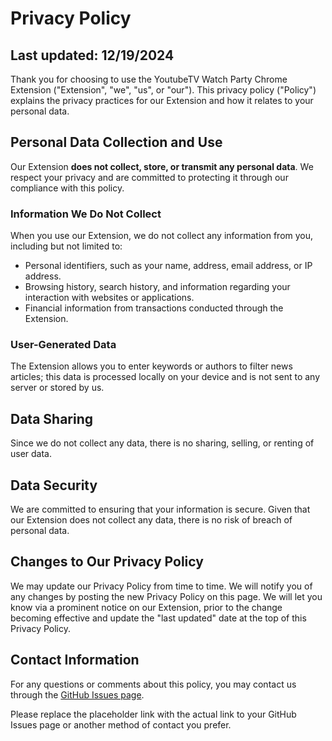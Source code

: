 # Privacy Policy

## Last updated: 12/19/2024

<!-- Thank you for choosing to use the News Filter for Google News Chrome Extension ("Extension", "we", "us", or "our"). This privacy policy ("Policy") explains the privacy practices for our Extension and how it relates to your personal data. -->

Thank you for choosing to use the YoutubeTV Watch Party Chrome Extension ("Extension", "we", "us", or "our"). This privacy policy ("Policy") explains the privacy practices for our Extension and how it relates to your personal data.

## Personal Data Collection and Use

Our Extension **does not collect, store, or transmit any personal data**. We respect your privacy and are committed to protecting it through our compliance with this policy.

### Information We Do Not Collect

When you use our Extension, we do not collect any information from you, including but not limited to:

- Personal identifiers, such as your name, address, email address, or IP address.
- Browsing history, search history, and information regarding your interaction with websites or applications.
- Financial information from transactions conducted through the Extension.

### User-Generated Data

The Extension allows you to enter keywords or authors to filter news articles; this data is processed locally on your device and is not sent to any server or stored by us. 

## Data Sharing

Since we do not collect any data, there is no sharing, selling, or renting of user data.

## Data Security

We are committed to ensuring that your information is secure. Given that our Extension does not collect any data, there is no risk of breach of personal data.

## Changes to Our Privacy Policy

We may update our Privacy Policy from time to time. We will notify you of any changes by posting the new Privacy Policy on this page. We will let you know via a prominent notice on our Extension, prior to the change becoming effective and update the "last updated" date at the top of this Privacy Policy.

## Contact Information

For any questions or comments about this policy, you may contact us through the [GitHub Issues page](https://github.com/your-username/YoutubeTVParty/issues).

Please replace the placeholder link with the actual link to your GitHub Issues page or another method of contact you prefer.
